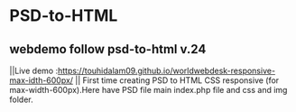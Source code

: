 # PSD-to-HTML
## webdemo follow psd-to-html v.24
||Live demo :https://touhidalam09.github.io/worldwebdesk-responsive-max-idth-600px/
||
First time creating PSD to HTML CSS responsive (for max-width-600px).Here have PSD file main index.php file and css and img folder.
